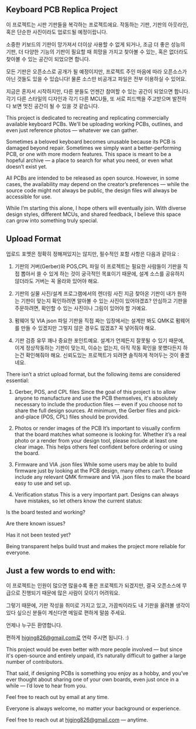 ## Keyboard PCB Replica Project
이 프로젝트는 시판 기판들을 복각하는 프로젝트에요.
작동하는 기판, 기판의 아웃라인, 혹은 단순한 사진이라도 업로드될 예정이랍니다.

소중한 키보드의 기판이 망가져서 더이상 사용할 수 없게 되거나,
조금 더 좋은 성능의 기판, 더 다양한 기능의 기판이 필요할 때
희망을 가지고 찾아볼 수 있는, 혹은 없더라도 찾아볼 수 있는 공간이 되었으면 합니다.

모든 기판은 오픈소스로 공개가 될 예정이지만, 프로젝트 주인 마음에 따라 오픈소스가 아닌 것들도 있을 수 있습니다!
물론 소스만 비공개고 파일은 전부 이용하실 수 있어요.

지금은 혼자서 시작하지만, 다른 분들도 언젠간 참여할 수 있는 공간이 되었으면 합니다.
각기 다른 스타일의 디자인과 각기 다른 MCU들, 또 서로 피드백을 주고받으며 발전하다 보면
멋진 공간이 될 수 있을 것 같습니다.

This project is dedicated to recreating and replicating commercially available keyboard PCBs.
We'll be uploading working PCBs, outlines, and even just reference photos — whatever we can gather.

Sometimes a beloved keyboard becomes unusable because its PCB is damaged beyond repair.
Sometimes we simply want a better-performing PCB, or one with more modern features.
This space is meant to be a hopeful archive — a place to search for what you need, or even what doesn’t exist yet.

All PCBs are intended to be released as open source.
However, in some cases, the availability may depend on the creator’s preferences — while the source code might not always be public, the design files will always be accessible for use.

While I’m starting this alone, I hope others will eventually join.
With diverse design styles, different MCUs, and shared feedback, I believe this space can grow into something truly special.

## Upload Format
업로드 포멧은 정확히 정해져있지는 않지만, 필수적인 포함 사항은 다음과 같아요 :

1. 기판의 거버(Gerber)와 POS,CPL 파일
이 프로젝트는 필요한 사람들이 기판을 직접 뽑아서 쓸 수 있게 하는 것이 궁극적인 목표이기 때문에, 설계 소스를 공유하지 않더라도 거버는 꼭 올라와 있어야 해요.

2. 기판의 실물 사진/설계 프로그램에서의 렌더링 사진
지금 찾아온 기판이 내가 원하는 기판이 맞는지 확인하려면 알아볼 수 있는 사진이 있어야겠죠? 안심하고 기판을 주문하려면, 확인할 수 있는 사진이나 그림이 있어야 할 거예요.

3. 펌웨어 및 VIA json 파일
기판을 직접 짜는 입장에서는 설계만 봐도 QMK로 펌웨어를 만들 수 있겠지만 그렇지 않은 경우도 많겠죠? 꼭 넣어줘야 해요.

4. 기판 검증 유무
꽤나 중요한 포인트예요. 설계가 언제든지 잘못될 수 있기 때문에, 이게 정상작동하는 기판이 맞는지, 이슈는 없는지, 아직 작동 확인을 못헀다든지 하는건 확인해줘야 해요.
신뢰도있는 프로젝트가 되려면 솔직하게 적어두는 것이 좋겠네요.

There isn’t a strict upload format, but the following items are considered essential:

1. Gerber, POS, and CPL files
Since the goal of this project is to allow anyone to manufacture and use the PCB themselves, it's absolutely necessary to include the production files — even if you choose not to share the full design sources.
At minimum, the Gerber files and pick-and-place (POS, CPL) files should be provided.

2. Photos or render images of the PCB
It’s important to visually confirm that the board matches what someone is looking for.
Whether it’s a real photo or a render from your design tool, please include at least one clear image.
This helps others feel confident before ordering or using the board.

3. Firmware and VIA .json files
While some users may be able to build firmware just by looking at the PCB design, many others can’t.
Please include any relevant QMK firmware and VIA .json files to make the board easy to use and set up.

4. Verification status
This is a very important part.
Designs can always have mistakes, so let others know the current status:

Is the board tested and working?

Are there known issues?

Has it not been tested yet?

Being transparent helps build trust and makes the project more reliable for everyone.

## Just a few words to end with:
이 프로젝트는 인원이 많으면 많을수록 좋은 프로젝트가 되겠지만, 결국 오픈소스에 무급으로 진행되기 때문에 많은 사람이 모이기 어려워요.

그렇기 때문에, 기판 작성을 취미로 가지고 있고, 가끔씩이라도 내 기판을 올려볼 생각이 있다 싶으신 분들이 계신다면 메일로 편하게 말씀 주세요.

언제나 누구든 환영합니다.

편하게 hjging826@gmail.com로 연락 주시면 됩니다. :)

This project would be even better with more people involved — but since it's open-source and entirely unpaid, it’s naturally difficult to gather a large number of contributors.

That said, if designing PCBs is something you enjoy as a hobby, and you’ve ever thought about sharing one of your own boards, even just once in a while — I’d love to hear from you.

Feel free to reach out by email at any time.

Everyone is always welcome, no matter your background or experience.

Feel free to reach out at hjging826@gmail.com — anytime.
<!--

**Here are some ideas to get you started:**

🙋‍♀️ A short introduction - what is your organization all about?
🌈 Contribution guidelines - how can the community get involved?
👩‍💻 Useful resources - where can the community find your docs? Is there anything else the community should know?
🍿 Fun facts - what does your team eat for breakfast?
🧙 Remember, you can do mighty things with the power of [Markdown](https://docs.github.com/github/writing-on-github/getting-started-with-writing-and-formatting-on-github/basic-writing-and-formatting-syntax)
-->
